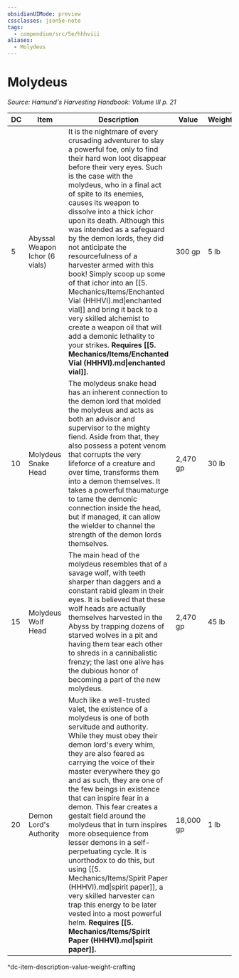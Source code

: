 ```yaml
---
obsidianUIMode: preview
cssclasses: json5e-note
tags:
  - compendium/src/5e/hhhviii
aliases:
  - Molydeus
---
```

# Molydeus
*Source: Hamund's Harvesting Handbook: Volume III p. 21* 

| DC | Item | Description | Value | Weight | Crafting |
|----|------|-------------|-------|--------|----------|
| 5 | Abyssal Weapon Ichor (6 vials) | It is the nightmare of every crusading adventurer to slay a powerful foe, only to find their hard won loot disappear before their very eyes. Such is the case with the molydeus, who in a final act of spite to its enemies, causes its weapon to dissolve into a thick ichor upon its death. Although this was intended as a safeguard by the demon lords, they did not anticipate the resourcefulness of a harvester armed with this book! Simply scoop up some of that ichor into an [[5. Mechanics/Items/Enchanted Vial (HHHVI).md\|enchanted vial]] and bring it back to a very skilled alchemist to create a weapon oil that will add a demonic lethality to your strikes. **Requires [[5. Mechanics/Items/Enchanted Vial (HHHVI).md\|enchanted vial]].** | 300 gp | 5 lb | [[5. Mechanics/Items/Abyssal Oil (HHHVIII).md\|Abyssal Oil]] |
| 10 | Molydeus Snake Head | The molydeus snake head has an inherent connection to the demon lord that molded the molydeus and acts as both an advisor and supervisor to the mighty fiend. Aside from that, they also possess a potent venom that corrupts the very lifeforce of a creature and over time, transforms them into a demon themselves. It takes a powerful thaumaturge to tame the demonic connection inside the head, but if managed, it can allow the wielder to channel the strength of the demon lords themselves. | 2,470 gp | 30 lb | Staff of the Demon Tongue |
| 15 | Molydeus Wolf Head | The main head of the molydeus resembles that of a savage wolf, with teeth sharper than daggers and a constant rabid gleam in their eyes. It is believed that these wolf heads are actually themselves harvested in the Abyss by trapping dozens of starved wolves in a pit and having them tear each other to shreds in a cannibalistic frenzy; the last one alive has the dubious honor of becoming a part of the new molydeus. | 2,470 gp | 45 lb | Helm of Demon's Wrath |
| 20 | Demon Lord's Authority | Much like a well-trusted valet, the existence of a molydeus is one of both servitude and authority. While they must obey their demon lord's every whim, they are also feared as carrying the voice of their master everywhere they go and as such, they are one of the few beings in existence that can inspire fear in a demon. This fear creates a gestalt field around the molydeus that in turn inspires more obsequience from lesser demons in a self-perpetuating cycle. It is unorthodox to do this, but using [[5. Mechanics/Items/Spirit Paper (HHHVI).md\|spirit paper]], a very skilled harvester can trap this energy to be later vested into a most powerful helm. **Requires [[5. Mechanics/Items/Spirit Paper (HHHVI).md\|spirit paper]].** | 18,000 gp | 1 lb | Helm of Abyssal Domination |
^dc-item-description-value-weight-crafting
